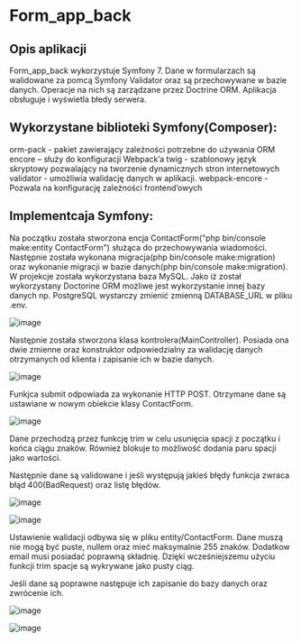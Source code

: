 <h1>Form_app_back</h1>
<h2>Opis aplikacji</h2>
Form_app_back wykorzystuje Symfony 7. Dane w formularzach są walidowane za pomcą Symfony Validator oraz są przechowywane w bazie danych. Operacje na nich są zarządzane przez Doctrine ORM. Aplikacja obsługuje i wyświetla błedy serwera.

<h2>Wykorzystane biblioteki Symfony(Composer):</h2>
orm-pack - pakiet zawierający zależności potrzebne do używania ORM
encore – służy do konfiguracji Webpack’a
twig - szablonowy język skryptowy  pozwalający na tworzenie dynamicznych stron internetowych
validator - umożliwia walidację danych w aplikacji.
webpack-encore - Pozwala na konfigurację zależności frontend’owych



<h2>Implementcaja Symfony:</h2>

Na początku została stworzona encja ContactForm("php bin/console make:entity ContactForm") służąca do przechowywania wiadomości. Następnie została wykonana migracja(php bin/console make:migration) oraz wykonanie migracji w bazie danych(php bin/console make:migration). W projekcje została wykorzystana baza MySQL. Jako iż został wykorzystany Doctorine ORM możliwe jest wykorzystanie innej bazy danych np. PostgreSQL wystarczy zmienić zmienną DATABASE_URL w pliku .env. 

![image](https://github.com/Mydlyk/form_app/assets/65900710/4b051629-5c3c-4696-b6a3-0c5c36127a78)

 Następnie została stworzona klasa kontrolera(MainController). Posiada ona dwie zmienne oraz konstruktor odpowiedzialny za walidację danych otrzymanych od klienta i zapisanie ich w bazie danych.

![image](https://github.com/Mydlyk/form_app/assets/65900710/e664180f-950b-4da9-aafc-a8689bbb62ad)

Funkjca submit odpowiada za wykonanie HTTP POST. Otrzymane dane są ustawiane w nowym obiekcie klasy ContactForm.

![image](https://github.com/Mydlyk/form_app/assets/65900710/98c85b6e-f0c5-4ad9-91b7-84869a6c9bd4)

Dane przechodzą przez funkcję trim w celu usunięcia spacji z początku i końca ciągu znaków. Również blokuje to możliwość dodania paru spacji jako wartości.

Następnie dane są validowane i jeśli występują jakieś błędy funkcja zwraca błąd 400(BadRequest) oraz listę błędów.

![image](https://github.com/Mydlyk/form_app/assets/65900710/92cfd806-1f2b-4cc0-b265-1d5438a7c163)

![image](https://github.com/Mydlyk/form_app/assets/65900710/880f22cd-b0fb-4e49-ad06-25ad89580a66)

Ustawienie walidacji odbywa się w pliku entity/ContactForm. Dane muszą nie mogą być puste, nullem oraz mieć maksymalnie 255 znaków. Dodatkow email musi posiadać poprawną składnię. Dzięki wcześniejszemu użyciu funkcji trim spacje są wykrywane jako pusty ciąg. 

Jeśli dane są poprawne następuje ich zapisanie do bazy danych oraz zwrócenie ich.

![image](https://github.com/Mydlyk/form_app/assets/65900710/49b46ab9-e2e0-4797-9c2e-44be92526e24)

![image](https://github.com/Mydlyk/form_app/assets/65900710/6fc1a2ad-7d04-43a2-b0ec-71bec2c0016e)
